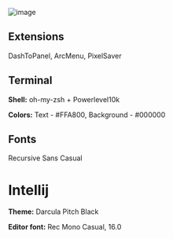 ![image](https://user-images.githubusercontent.com/63347222/165363367-800da173-3c2b-4cdf-b62c-722150f71575.png)

## Extensions

DashToPanel, ArcMenu, PixelSaver

## Terminal

**Shell:** oh-my-zsh + Powerlevel10k

**Colors:** Text - #FFA800, Background - #000000

## Fonts

Recursive Sans Casual 

# Intellij

**Theme:** Darcula Pitch Black

**Editor font:** Rec Mono Casual, 16.0




